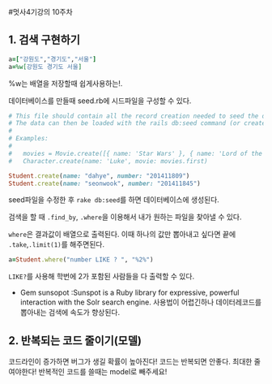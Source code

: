 #멋사4기강의 10주차

## 1. 검색 구현하기
```ruby
a=["강원도","경기도","서울"]
a=%w[강원도 경기도 서울]
```
%w는 배열을 저장할때 쉽게사용하는!.

데이터베이스를 만들때 seed.rb에 시드파일을 구성할 수 있다.
```ruby
# This file should contain all the record creation needed to seed the database with its default values.
# The data can then be loaded with the rails db:seed command (or created alongside the database with db:setup).
#
# Examples:
#
#   movies = Movie.create([{ name: 'Star Wars' }, { name: 'Lord of the Rings' }])
#   Character.create(name: 'Luke', movie: movies.first)

Student.create(name: "dahye", number: "201411809")
Student.create(name: "seonwook", number: "201411845")
```
seed파일을 수정한 후 `rake db:seed`를 하면 데이터베이스에 생성된다.

검색을 할 때 `.find_by`, `.where`을 이용해서 내가 원하는 파일을 찾아낼 수 있다.

`where`은 결과값이 배열으로 출력된다. 이때 하나의 값만 뽑아내고 싶다면 끝에 `.take`,`.limit(1)`를 해주면된다.

```ruby
a=Student.where("number LIKE ? ", "%2%")
```
`LIKE?`를 사용해 학번에 2가 포함된 사람들을 다 출력할 수 있다.

* Gem sunsopot
:Sunspot is a Ruby library for expressive, powerful interaction with the Solr search engine. 사용법이 어렵긴하나 데이터레코드를 뽑아내는 검색에 속도가 향상된다.

## 2. 반복되는 코드 줄이기(모델)
코드라인이 증가하면 버그가 생길 확률이 높아진다!
코드는 반복되면 안좋다. 최대한 줄여야한다!
반복적인 코드를 쓸때는 model로 빼주세요!